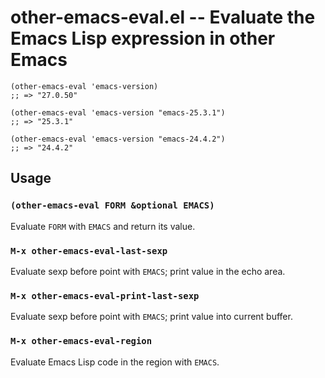 # other-emacs-eval.el -- Evaluate the Emacs Lisp expression in other Emacs

``` emacs-lisp
(other-emacs-eval 'emacs-version)
;; => "27.0.50"

(other-emacs-eval 'emacs-version "emacs-25.3.1")
;; => "25.3.1"

(other-emacs-eval 'emacs-version "emacs-24.4.2")
;; => "24.4.2"
```

## Usage

### `(other-emacs-eval FORM &optional EMACS)`

Evaluate `FORM` with `EMACS` and return its value.

### `M-x other-emacs-eval-last-sexp`

Evaluate sexp before point with `EMACS`; print value in the echo area.

### `M-x other-emacs-eval-print-last-sexp`

Evaluate sexp before point with `EMACS`; print value into current buffer.

### `M-x other-emacs-eval-region`

Evaluate Emacs Lisp code in the region with `EMACS`.
